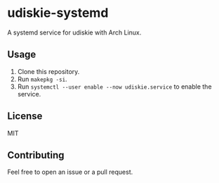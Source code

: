 # udiskie-systemd

A systemd service for udiskie with Arch Linux.

## Usage

1. Clone this repository.
1. Run `makepkg -si`.
1. Run `systemctl --user enable --now udiskie.service` to enable the service.

## License

MIT

## Contributing

Feel free to open an issue or a pull request.
